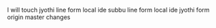 I will touch jyothi
line form local ide subbu
line form local ide jyothi
form origin master changes
